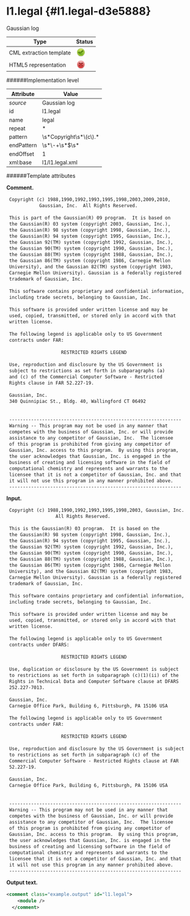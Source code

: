 # l1.legal {#l1.legal-d3e5888}

Gaussian log

| Type                                                                                                                                                                                                  | Status                                                                                                                                                                                                |
|----|----|
| CML extraction template                                                                                                                                                                               | ![](/imgs/Total.png)                                                                                                                                                                                  |
| HTML5 representation                                                                                                                                                                                  | ![](/imgs/None.png)                                                                                                                                                                                   |

######Implementation level

| Attribute                                                                                                                                                                                             | Value                                                                                                                                                                                                 |
|----|----|
| *source*                                                                                                                                                                                              | Gaussian log                                                                                                                                                                                          |
| id                                                                                                                                                                                                    | l1.legal                                                                                                                                                                                              |
| name                                                                                                                                                                                                  | legal                                                                                                                                                                                                 |
| repeat                                                                                                                                                                                                | \*                                                                                                                                                                                                    |
| pattern                                                                                                                                                                                               | \\s\*Copyright\\s\*\\(c\\).\*                                                                                                                                                                         |
| endPattern                                                                                                                                                                                            | \\s\*\\-+\\s\*\$\\s\*                                                                                                                                                                                 |
| endOffset                                                                                                                                                                                             | 1                                                                                                                                                                                                     |
| xml:base                                                                                                                                                                                              | l1/l1.legal.xml                                                                                                                                                                                       |

######Template attributes

**Comment.**

     Copyright (c) 1988,1990,1992,1993,1995,1998,2003,2009,2010,
                Gaussian, Inc.  All Rights Reserved.
      
     This is part of the Gaussian(R) 09 program.  It is based on
     the Gaussian(R) 03 system (copyright 2003, Gaussian, Inc.),
     the Gaussian(R) 98 system (copyright 1998, Gaussian, Inc.),
     the Gaussian(R) 94 system (copyright 1995, Gaussian, Inc.),
     the Gaussian 92(TM) system (copyright 1992, Gaussian, Inc.),
     the Gaussian 90(TM) system (copyright 1990, Gaussian, Inc.),
     the Gaussian 88(TM) system (copyright 1988, Gaussian, Inc.),
     the Gaussian 86(TM) system (copyright 1986, Carnegie Mellon
     University), and the Gaussian 82(TM) system (copyright 1983,
     Carnegie Mellon University). Gaussian is a federally registered
     trademark of Gaussian, Inc.
      
     This software contains proprietary and confidential information,
     including trade secrets, belonging to Gaussian, Inc.
      
     This software is provided under written license and may be
     used, copied, transmitted, or stored only in accord with that
     written license.
      
     The following legend is applicable only to US Government
     contracts under FAR:
      
                        RESTRICTED RIGHTS LEGEND
      
     Use, reproduction and disclosure by the US Government is
     subject to restrictions as set forth in subparagraphs (a)
     and (c) of the Commercial Computer Software - Restricted
     Rights clause in FAR 52.227-19.
      
     Gaussian, Inc.
     340 Quinnipiac St., Bldg. 40, Wallingford CT 06492
      
      
     ---------------------------------------------------------------
     Warning -- This program may not be used in any manner that
     competes with the business of Gaussian, Inc. or will provide
     assistance to any competitor of Gaussian, Inc.  The licensee
     of this program is prohibited from giving any competitor of
     Gaussian, Inc. access to this program.  By using this program,
     the user acknowledges that Gaussian, Inc. is engaged in the
     business of creating and licensing software in the field of
     computational chemistry and represents and warrants to the
     licensee that it is not a competitor of Gaussian, Inc. and that
     it will not use this program in any manner prohibited above.
     ---------------------------------------------------------------
      
      

**Input.**

     Copyright (c) 1988,1990,1992,1993,1995,1998,2003, Gaussian, Inc.
                      All Rights Reserved.
      
     This is the Gaussian(R) 03 program.  It is based on the
     the Gaussian(R) 98 system (copyright 1998, Gaussian, Inc.),
     the Gaussian(R) 94 system (copyright 1995, Gaussian, Inc.),
     the Gaussian 92(TM) system (copyright 1992, Gaussian, Inc.),
     the Gaussian 90(TM) system (copyright 1990, Gaussian, Inc.),
     the Gaussian 88(TM) system (copyright 1988, Gaussian, Inc.),
     the Gaussian 86(TM) system (copyright 1986, Carnegie Mellon
     University), and the Gaussian 82(TM) system (copyright 1983,
     Carnegie Mellon University). Gaussian is a federally registered
     trademark of Gaussian, Inc.
      
     This software contains proprietary and confidential information,
     including trade secrets, belonging to Gaussian, Inc.
      
     This software is provided under written license and may be
     used, copied, transmitted, or stored only in accord with that
     written license.
      
     The following legend is applicable only to US Government
     contracts under DFARS:
      
                        RESTRICTED RIGHTS LEGEND
      
     Use, duplication or disclosure by the US Government is subject
     to restrictions as set forth in subparagraph (c)(1)(ii) of the
     Rights in Technical Data and Computer Software clause at DFARS
     252.227-7013.
      
     Gaussian, Inc.
     Carnegie Office Park, Building 6, Pittsburgh, PA 15106 USA
      
     The following legend is applicable only to US Government
     contracts under FAR:
      
                        RESTRICTED RIGHTS LEGEND
      
     Use, reproduction and disclosure by the US Government is subject
     to restrictions as set forth in subparagraph (c) of the
     Commercial Computer Software - Restricted Rights clause at FAR
     52.227-19.
      
     Gaussian, Inc.
     Carnegie Office Park, Building 6, Pittsburgh, PA 15106 USA
      
      
     ---------------------------------------------------------------
     Warning -- This program may not be used in any manner that
     competes with the business of Gaussian, Inc. or will provide
     assistance to any competitor of Gaussian, Inc.  The licensee
     of this program is prohibited from giving any competitor of
     Gaussian, Inc. access to this program.  By using this program,
     the user acknowledges that Gaussian, Inc. is engaged in the
     business of creating and licensing software in the field of
     computational chemistry and represents and warrants to the
     licensee that it is not a competitor of Gaussian, Inc. and that
     it will not use this program in any manner prohibited above.
     ---------------------------------------------------------------
      
      

**Output text.**

```xml
<comment class="example.output" id="l1.legal">
    <module />
  </comment>
```
